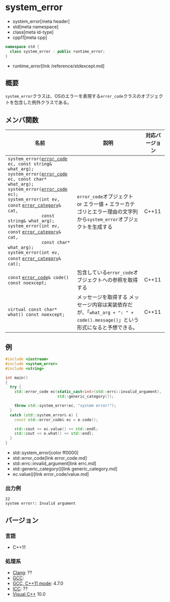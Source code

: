 # system_error
* system_error[meta header]
* std[meta namespace]
* class[meta id-type]
* cpp11[meta cpp]

```cpp
namespace std {
  class system_error : public runtime_error;
}
```
* runtime_error[link /reference/stdexcept.md]

## 概要
`system_error`クラスは、OSのエラーを表現する`error_code`クラスのオブジェクトを包含した例外クラスである。


## メンバ関数

| 名前 | 説明 | 対応バージョン |
|------|------|----------------|
|`system_error(`[`error_code`](error_code.md) `ec, const string& what_arg);`<br/>`system_error(`[`error_code`](error_code.md) `ec, const char* what_arg);`<br/>`system_error(`[`error_code`](error_code.md) `ec);`<br/>`system_error(int ev, const` [`error_category`](error_category.md)`& cat,`<br/>`             const string& what_arg);`<br/>`system_error(int ev, const` [`error_category`](error_category.md)`& cat,`<br/>`             const char* what_arg);`<br/>`system_error(int ev, const` [`error_category`](error_category.md)`& cat);` | `error_code`オブジェクト or エラー値 + エラーカテゴリとエラー理由の文字列から`system_error`オブジェクトを生成する | C++11 |
|`const` [`error_code`](error_code.md)`& code() const noexcept;` | 包含している`error_code`オブジェクトへの参照を取得する | C++11 |
|`virtual const char* what() const noexcept;` | メッセージを取得する メッセージ内容は実装依存だが、「`what_arg + ": " + code().message()`」という形式になると予想できる。 | C++11 |


## 例
```cpp
#include <iostream>
#include <system_error>
#include <string>

int main()
{
  try {
    std::error_code ec(static_cast<int>(std::errc::invalid_argument),
                       std::generic_category());

    throw std::system_error(ec, "system error!");
  }
  catch (std::system_error& e) {
    const std::error_code& ec = e.code();

    std::cout << ec.value() << std::endl;
    std::cout << e.what() << std::endl;
  }
}
```
* std::system_error[color ff0000]
* std::error_code[link error_code.md]
* std::errc::invalid_argument[link errc.md]
* std::generic_category()[link generic_category.md]
* ec.value()[link error_code/value.md]

### 出力例
```
22
system error!: Invalid argument
```

## バージョン
### 言語
- C++11

### 処理系
- [Clang](/implementation.md#clang): ??
- [GCC](/implementation.md#gcc): 
- [GCC, C++11 mode](/implementation.md#gcc): 4.7.0
- [ICC](/implementation.md#icc): ??
- [Visual C++](/implementation.md#visual_cpp) 10.0


